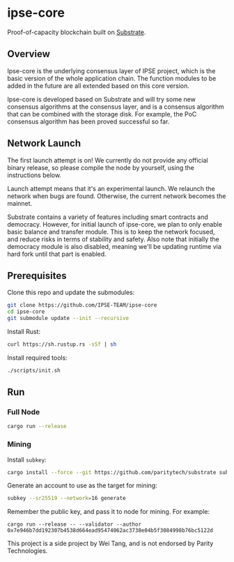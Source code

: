# ipse-core

Proof-of-capacity blockchain built on
[Substrate](https://github.com/paritytech/substrate).

## Overview

Ipse-core is the underlying consensus layer of IPSE project, which is the basic version of the whole application chain. The function modules to be added in the future are all extended based on this core version.

Ipse-core is developed based on Substrate and will try some new consensus algorithms at the consensus layer, and is a consensus algorithm that can be combined with the storage disk. For example, the PoC consensus algorithm has been proved successful so far.

## Network Launch

The first launch attempt is on! We currently do not provide any official binary
release, so please compile the node by yourself, using the instructions below.

Launch attempt means that it's an experimental launch. We relaunch the network
when bugs are found. Otherwise, the current network becomes the mainnet.

Substrate contains a variety of features including smart contracts and
democracy. However, for initial launch of ipse-core, we plan to only enable basic
balance and transfer module. This is to keep the network focused, and reduce
risks in terms of stability and safety. Also note that initially the democracy
module is also disabled, meaning we'll be updating runtime via hard fork until
that part is enabled.

## Prerequisites

Clone this repo and update the submodules:

```bash
git clone https://github.com/IPSE-TEAM/ipse-core
cd ipse-core
git submodule update --init --recursive
```

Install Rust:

```bash
curl https://sh.rustup.rs -sSf | sh
```

Install required tools:

```bash
./scripts/init.sh
```

## Run

### Full Node

```bash
cargo run --release
```

### Mining

Install `subkey`:

```bash
cargo install --force --git https://github.com/paritytech/substrate subkey
```

Generate an account to use as the target for mining:

```bash
subkey --sr25519 --network=16 generate
```

Remember the public key, and pass it to node for mining. For example:

```
cargo run --release -- --validator --author 0x7e946b7dd192307b4538d664ead95474062ac3738e04b5f3084998b76bc5122d
```


This project is a side project by Wei Tang, and is not endorsed by Parity
Technologies.
